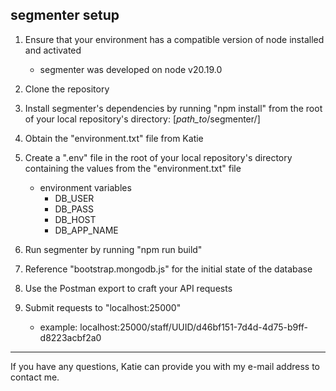 ## segmenter setup

1. Ensure that your environment has a compatible version of node installed and activated

    - segmenter was developed on node v20.19.0

2. Clone the repository

3. Install segmenter's dependencies by running "npm install" from the root of your local repository's directory: [*path_to*/segmenter/]

4. Obtain the "environment.txt" file from Katie

5. Create a ".env" file in the root of your local repository's directory containing the values from the "environment.txt" file

    - environment variables
        - DB_USER
        - DB_PASS
        - DB_HOST
        - DB_APP_NAME

6. Run segmenter by running "npm run build"

7. Reference "bootstrap.mongodb.js" for the initial state of the database

8. Use the Postman export to craft your API requests

9. Submit requests to "localhost:25000"

    - example: localhost:25000/staff/UUID/d46bf151-7d4d-4d75-b9ff-d8223acbf2a0

---

If you have any questions, Katie can provide you with my e-mail address to contact me.